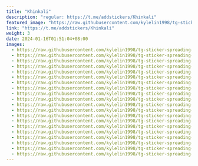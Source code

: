 ```yaml
---
title: "Khinkali"
description: "regular: https://t.me/addstickers/Khinkali"
featured_image: "https://raw.githubusercontent.com/kylelin1998/tg-sticker-spreading-worldwide-images/main/img/5ed5c3ff-b27f-45af-9c0b-26f7e5b4ee25.jpg"
link: "https://t.me/addstickers/Khinkali"
weight: 3
date: 2024-01-16T01:51:04+08:00
images:
  - https://raw.githubusercontent.com/kylelin1998/tg-sticker-spreading-worldwide-images/main/img/5ed5c3ff-b27f-45af-9c0b-26f7e5b4ee25.jpg
  - https://raw.githubusercontent.com/kylelin1998/tg-sticker-spreading-worldwide-images/main/img/37ceabdd-a9b8-460b-876a-fecf3a6d532b.jpg
  - https://raw.githubusercontent.com/kylelin1998/tg-sticker-spreading-worldwide-images/main/img/506653e6-cccf-434b-bbbf-36141367bacf.jpg
  - https://raw.githubusercontent.com/kylelin1998/tg-sticker-spreading-worldwide-images/main/img/ce31c9fc-de22-40f5-9710-0ee38b69480d.jpg
  - https://raw.githubusercontent.com/kylelin1998/tg-sticker-spreading-worldwide-images/main/img/dd44f039-20ac-4cc9-bf9d-b089bc86efd8.jpg
  - https://raw.githubusercontent.com/kylelin1998/tg-sticker-spreading-worldwide-images/main/img/4d5321a5-783b-40c3-8744-5c34d94527d2.jpg
  - https://raw.githubusercontent.com/kylelin1998/tg-sticker-spreading-worldwide-images/main/img/df2b7453-9a04-4996-b585-a2db7f286e5a.jpg
  - https://raw.githubusercontent.com/kylelin1998/tg-sticker-spreading-worldwide-images/main/img/6d850a81-b452-443c-a11c-f618c60cadfb.jpg
  - https://raw.githubusercontent.com/kylelin1998/tg-sticker-spreading-worldwide-images/main/img/a342313a-f535-4e78-b75b-2e3297a40674.jpg
  - https://raw.githubusercontent.com/kylelin1998/tg-sticker-spreading-worldwide-images/main/img/9fde576f-6e81-4a10-a629-2c772fa10ded.jpg
  - https://raw.githubusercontent.com/kylelin1998/tg-sticker-spreading-worldwide-images/main/img/085247e5-54ff-42d2-9efc-15fe078c7318.jpg
  - https://raw.githubusercontent.com/kylelin1998/tg-sticker-spreading-worldwide-images/main/img/5330e53f-1897-47c7-be78-de9509f104ff.jpg
  - https://raw.githubusercontent.com/kylelin1998/tg-sticker-spreading-worldwide-images/main/img/6f07fc1a-d715-48df-905c-dc85980ae473.jpg
  - https://raw.githubusercontent.com/kylelin1998/tg-sticker-spreading-worldwide-images/main/img/bf4e2e50-858a-46d8-b7fd-3d20a89d73a6.jpg
  - https://raw.githubusercontent.com/kylelin1998/tg-sticker-spreading-worldwide-images/main/img/54a5b6c1-06bd-4054-b726-62a37cb2e1dd.jpg
  - https://raw.githubusercontent.com/kylelin1998/tg-sticker-spreading-worldwide-images/main/img/30e75597-2750-4936-9095-4b2bccf97f87.jpg
  - https://raw.githubusercontent.com/kylelin1998/tg-sticker-spreading-worldwide-images/main/img/efd38a58-c1f6-4a52-bc9e-4ae54e2bf231.jpg
  - https://raw.githubusercontent.com/kylelin1998/tg-sticker-spreading-worldwide-images/main/img/a09fc51f-922c-4905-97ef-ad2d42565018.jpg
  - https://raw.githubusercontent.com/kylelin1998/tg-sticker-spreading-worldwide-images/main/img/0bdea739-c8e1-420c-b0d8-bdde76305c2e.jpg
  - https://raw.githubusercontent.com/kylelin1998/tg-sticker-spreading-worldwide-images/main/img/f1717223-e14e-475b-b0d6-7df436ffbca1.jpg
---
```

